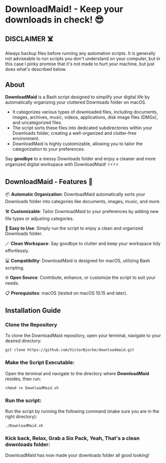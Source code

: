 # DownloadMaid! - Keep your downloads in check! 😎

## DISCLAIMER ☠️
Always backup files before running any automation scripts.
It is generally not adviseable to run scripts you don't understand on your computer, but in this case
I pinky promise that it's not made to hurt your machine, but just does what's described below.

## About

**DownloadMaid** is a Bash script designed to simplify your digital life by automatically organizing your cluttered Downloads folder on macOS. 

- It categorizes various types of downloaded files, including documents, images, archives, music, videos, applications, disk image files (DMGs), and uncategorized files.
- The script sorts these files into dedicated subdirectories within your Downloads folder, creating a well-organized and clutter-free environment.
- DownloadMaid is highly customizable, allowing you to tailor the categorization to your preferences.

Say **goodbye** to a messy Downloads folder and enjoy a cleaner and more organized digital workspace with DownloadMaid! ⚡️⚡️⚡️⚡️

## DownloadMaid - Features 🌟

📦 **Automatic Organization**: DownloadMaid automatically sorts your Downloads folder into categories like documents, images, music, and more.

🛠️ **Customizable**: Tailor DownloadMaid to your preferences by adding new file types or adjusting categories.

🚀 **Easy to Use**: Simply run the script to enjoy a clean and organized Downloads folder.

🪄 **Clean Workspace**: Say goodbye to clutter and keep your workspace tidy effortlessly.

💻 **Compatibility**: DownloadMaid is designed for macOS, utilizing Bash scripting.

🌐 **Open Source**: Contribute, enhance, or customize the script to suit your needs.

📋 **Prerequisites**: macOS (tested on macOS 10.15 and later).

## Installation Guide

### Clone the Repository

To clone the DownloadMaid repository, open your terminal, navigate to your desired directory:

```
git clone https://github.com/VictorBjorke/downloadmaid.git
```
### Make the Script Executable:

Open the terminal and navigate to the directory where **DownloadMaid** resides, then run:
```
chmod +x DownloadMaid.sh
```
### Run the script:

Run the script by running the following command (make sure you are in the right directory):
```
./DownloadMaid.sh
```
### Kick back, Relax, Grab a Six Pack, Yeah, That's a clean downloads folder:

DownloadMaid has now made your downloads folder all good looking!